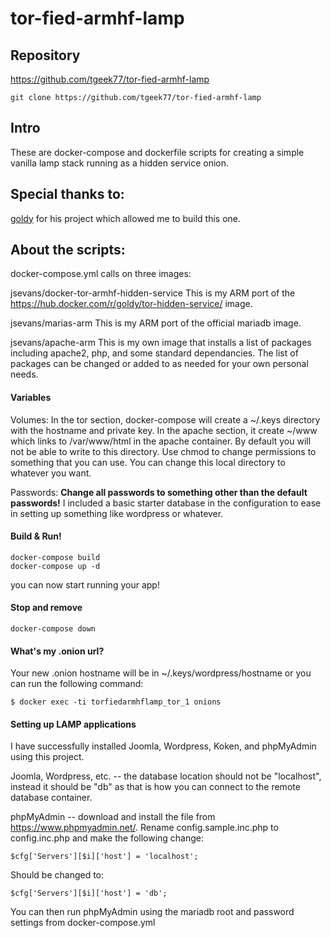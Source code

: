 # tor-fied-armhf-lamp
## Repository
https://github.com/tgeek77/tor-fied-armhf-lamp

```
git clone https://github.com/tgeek77/tor-fied-armhf-lamp
```

## Intro

These are docker-compose and dockerfile scripts for creating a simple vanilla lamp stack running as a hidden service onion.

## Special thanks to:

 [goldy](https://hub.docker.com/r/goldy/tor-hidden-service/) for his project which allowed me to build this one.

## About the scripts:

docker-compose.yml calls on three images:

jsevans/docker-tor-armhf-hidden-service
This is my ARM port of the https://hub.docker.com/r/goldy/tor-hidden-service/ image.

jsevans/marias-arm
This is my ARM port of the official mariadb image.

jsevans/apache-arm
This is my own image that installs a list of packages including apache2, php, and some standard dependancies. The list of packages can be changed or added to as needed for your own personal needs.

#### Variables

Volumes: In the tor section, docker-compose will create a ~/.keys directory with the hostname and private key.  In the apache section, it create ~/www which links to /var/www/html in the apache container. By default you will not be able to write to this directory. Use chmod to change permissions to something that you can use. You can change this local directory to whatever you want.

Passwords: **Change all passwords to something other than the default passwords!** I included a basic starter database in the configuration to ease in setting up something like wordpress or whatever.

#### Build & Run!

```
docker-compose build
docker-compose up -d
```
you can now start running your app!

#### Stop and remove

```
docker-compose down
```

#### What's my .onion url?

Your new .onion hostname will be in ~/.keys/wordpress/hostname or you can run the following command:

```
$ docker exec -ti torfiedarmhflamp_tor_1 onions
```

#### Setting up LAMP applications

I have successfully installed Joomla, Wordpress, Koken, and phpMyAdmin using this project.

Joomla, Wordpress, etc. -- the database location should not be "localhost", instead it should be "db" as that is how you can connect to the remote database container.

phpMyAdmin -- download and install the file from https://www.phpmyadmin.net/. Rename config.sample.inc.php to config.inc.php and make the following change:

```
$cfg['Servers'][$i]['host'] = 'localhost';
```

Should be changed to:

```
$cfg['Servers'][$i]['host'] = 'db';
```

You can then run phpMyAdmin using the mariadb root and password settings from docker-compose.yml
